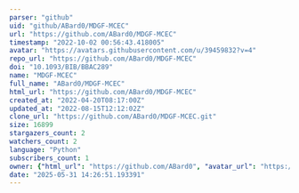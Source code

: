 ```yaml
---
parser: "github"
uid: "github/ABard0/MDGF-MCEC"
url: "https://github.com/ABard0/MDGF-MCEC"
timestamp: "2022-10-02 00:56:43.418005"
avatar: "https://avatars.githubusercontent.com/u/39459832?v=4"
repo_url: "https://github.com/ABard0/MDGF-MCEC"
doi: "10.1093/BIB/BBAC289"
name: "MDGF-MCEC"
full_name: "ABard0/MDGF-MCEC"
html_url: "https://github.com/ABard0/MDGF-MCEC"
created_at: "2022-04-20T08:17:00Z"
updated_at: "2022-08-15T12:12:02Z"
clone_url: "https://github.com/ABard0/MDGF-MCEC.git"
size: 16899
stargazers_count: 2
watchers_count: 2
language: "Python"
subscribers_count: 1
owner: {"html_url": "https://github.com/ABard0", "avatar_url": "https://avatars.githubusercontent.com/u/39459832?v=4", "login": "ABard0", "type": "User"}
date: "2025-05-31 14:26:51.193391"
---
```

